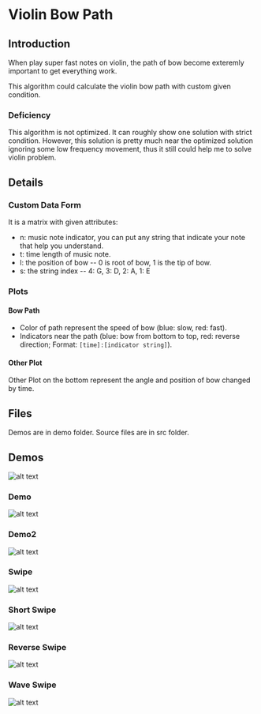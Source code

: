 # Violin Bow Path
## Introduction
When play super fast notes on violin, the path of bow become exteremly important to get everything work.

This algorithm could calculate the violin bow path with custom given condition.
### Deficiency
This algorithm is not optimized. It can roughly show one solution with strict condition. However, this solution is pretty much near the optimized solution ignoring some low frequency movement, thus it still could help me to solve violin problem.
## Details
### Custom Data Form
It is a matrix with given attributes:
* n: music note indicator, you can put any string that indicate your note that help you understand.
* t: time length of music note.
* l: the position of bow -- 0 is root of bow, 1 is the tip of bow.
* s: the string index -- 4: G, 3: D, 2: A, 1: E
### Plots
#### Bow Path
* Color of path represent the speed of bow (blue: slow, red: fast).
* Indicators near the path (blue: bow from bottom to top, red: reverse direction; Format: `[time]:[indicator string]`).
#### Other Plot
Other Plot on the bottom represent the angle and position of bow changed by time.
## Files
Demos are in demo folder.
Source files are in src folder.
## Demos
![alt text](https://github.com/RobertBoganKang/Violin_Bow_Path/blob/master/demo/demo%20score.png "Demo Score")
### Demo
![alt text](https://github.com/RobertBoganKang/Violin_Bow_Path/blob/master/demo/demo.png "Demo")
### Demo2
![alt text](https://github.com/RobertBoganKang/Violin_Bow_Path/blob/master/demo/demo2.png "Demo")
### Swipe
![alt text](https://github.com/RobertBoganKang/Violin_Bow_Path/blob/master/demo/swipe.png "Swipe")
### Short Swipe
![alt text](https://github.com/RobertBoganKang/Violin_Bow_Path/blob/master/demo/shortswipe.png "Short Swipe")
### Reverse Swipe
![alt text](https://github.com/RobertBoganKang/Violin_Bow_Path/blob/master/demo/reverseswipe.png "Reverse Swipe")
### Wave Swipe
![alt text](https://github.com/RobertBoganKang/Violin_Bow_Path/blob/master/demo/waveswipe.png "Wave Swipe")
